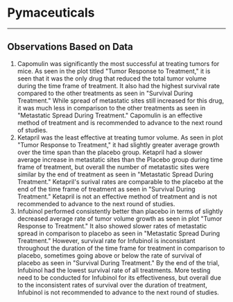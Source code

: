 # Pymaceuticals
-----
## Observations Based on Data
1. Capomulin was significantly the most successful at treating tumors for mice. As seen in the plot titled "Tumor Response to Treatment," it is seen that it was the only drug that reduced the total tumor volume during the time frame of treatment. It also had the highest survival rate compared to the other treatments as seen in "Survival During Treatment." While spread of metastatic sites still increased for this drug, it was much less in comparison to the other treatments as seen in "Metastatic Spread During Treatment." Capomulin is an effective method of treatment and is recommended to advance to the next round of studies.
2. Ketapril was the least effective at treating tumor volume. As seen in plot "Tumor Response to Treatment," it had slightly greater average growth over the time span than the placebo group. Ketapril had a slower average increase in metastatic sites than the Placebo group during time frame of treatment, but overall the number of metatastic sites were similar by the end of treatment as seen in "Metastatic Spread During Treatment." Ketapril's surival rates are comparable to the placebo at the end of the time frame of treatment as seen in "Survival During Treatment." Ketapril is not an effective method of treatment and is not recommended to advance to the next round of studies.
3. Infubinol performed consistently better than placebo in terms of slightly decreased average rate of tumor volume growth as seen in plot "Tumor Response to Treatment." It also showed slower rates of metastatic spread in comparison to placebo as seen in "Metastatic Spread During Treatment." However, survival rate for Infubinol is inconsistant throughout the duration of the time frame for treatment in comparison to placebo, sometimes going above or below the rate of survival of placebo as seen in "Survival During Treatment." By the end of the trial, Infubinol had the lowest survival rate of all treatments. More testing need to be conducted for Infubinol for its effectiveness, but overall due to the inconsistent rates of survival over the duration of treatment, Infubinol is not recommended to advance to the next round of studies.
